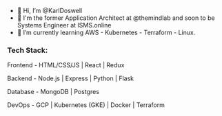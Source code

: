 - 👋 Hi, I’m @KarlDoswell
- 🏢 I'm the former Application Architect at @themindlab and soon to be Systems Engineer at ISMS.online
- 🌱 I’m currently learning AWS - Kubernetes - Terraform - Linux.

<h3>Tech Stack:</h3>

Frontend - HTML/CSS/JS | React | Redux

Backend  - Node.js | Express | Python | Flask

Database - MongoDB | Postgres 

DevOps   - GCP | Kubernetes (GKE) | Docker | Terraform 

<!---
KarlDoswell/KarlDoswell is a ✨ special ✨ repository because its `README.md` (this file) appears on your GitHub profile.
You can click the Preview link to take a look at your changes.
--->
<!-- [![Karl's github stats](https://github-readme-stats.vercel.app/api?username=KarlDoswell&count_private=true)](https://github.com/anuraghazra/github-readme-stats)
[![Top Langs](https://github-readme-stats.vercel.app/api/top-langs/?username=KarlDoswell&count_private=true)](https://github.com/anuraghazra/github-readme-stats) -->

